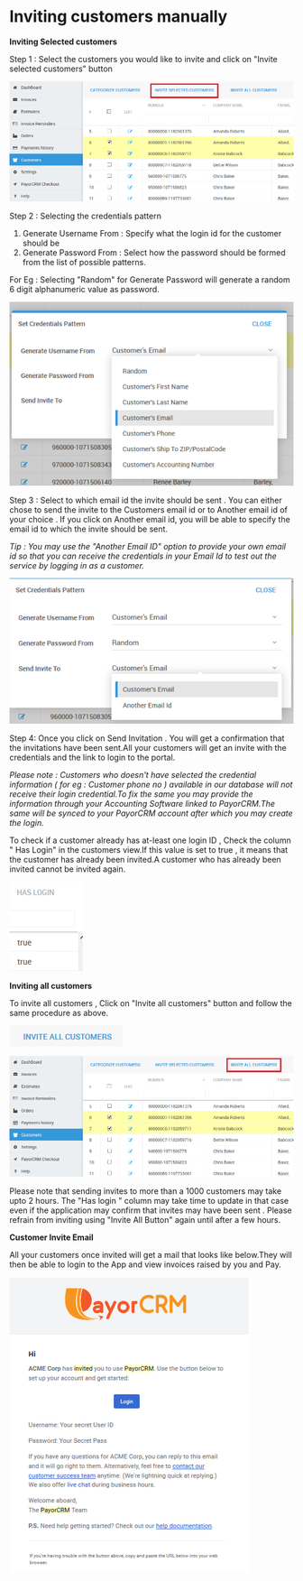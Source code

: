 # Inviting customers manually

**Inviting Selected customers**

Step 1 : Select the customers you would like to invite and click on "Invite selected customers" button

![](<../.gitbook/assets/image (23) (1).png>)

Step 2 : Selecting the credentials pattern

1. Generate Username From : Specify what the login id for the customer should be&#x20;
2. Generate Password From : Select how the password should be formed from the list of possible patterns.

For Eg : Selecting "Random" for Generate Password will generate a random 6 digit alphanumeric value as password.&#x20;

![](<../.gitbook/assets/image (21).png>)



Step 3 : Select to which email id the invite should be sent . You can either chose to send the invite to the Customers email id  or to Another email id of your choice . If you click on Another email id, you will be able to specify the email id to which the invite should be sent.

_Tip : You may use the "Another Email ID" option to provide your own email id so that you can receive the credentials in your Email Id to test out the service by logging in as a customer._

![](<../.gitbook/assets/image (8).png>)

Step 4: Once you click on Send Invitation . You will get a confirmation that the invitations have been sent.All your customers will get an invite with the credentials and the link to login to the portal.

_Please note : Customers who doesn't have selected the credential information ( for eg : Customer phone no ) available in our database will not receive their login credential.To fix the same you may provide the information through your Accounting Software linked to PayorCRM.The same will be synced to your PayorCRM account after which you may create the login._



To check if a customer already has at-least one login ID , Check the column " Has Login" in the customers view.If this value is set to true , it means that the customer has already been invited.A customer who has already been invited cannot be invited again.

![](<../.gitbook/assets/image (25) (1).png>)


**Inviting all customers**

To invite all customers , Click on "Invite all customers" button and follow the same procedure as above.&#x20;



![Click on this button to invite all customers](<../.gitbook/assets/image (33).png>)

![](<../.gitbook/assets/image (1) (1).png>)

Please note that sending invites to more than a 1000 customers may take upto 2 hours. The "Has login " column may take time to update in that case even if the application may confirm that invites may have been sent . Please refrain from inviting using "Invite All Button" again until after a few hours.

**Customer Invite Email**

All your customers once invited will get a mail that looks like below.They will then be able to login to the App and view invoices raised by you and Pay.

![](<../.gitbook/assets/image (17).png>)
